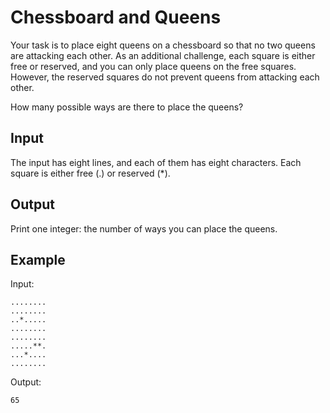 # Chessboard and Queens

Your task is to place eight queens on a chessboard so that no two queens are attacking each other. As an additional challenge, each square is either free or reserved, and you can only place queens on the free squares. However, the reserved squares do not prevent queens from attacking each other.

How many possible ways are there to place the queens?


## Input

The input has eight lines, and each of them has eight characters. Each square is either free (.) or reserved (*).

## Output

Print one integer: the number of ways you can place the queens.


## Example

Input:

```
........
........
..*.....
........
........
.....**.
...*....
........
```

Output:

```
65
```




